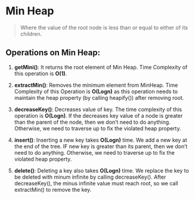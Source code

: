 # Min Heap

> Where the value of the root node is less than or equal to either of its children.

## Operations on Min Heap:

1) **getMini()**: It returns the root element of Min Heap. Time Complexity of this operation is **O(1)**.

2) **extractMin()**: Removes the minimum element from MinHeap. Time Complexity of this Operation is **O(Logn)** as this operation needs to maintain the heap property (by calling heapify()) after removing root.

3) **decreaseKey()**: Decreases value of key. The time complexity of this operation is **O(Logn)**. If the decreases key value of a node is greater than the parent of the node, then we don’t need to do anything. Otherwise, we need to traverse up to fix the violated heap property.

4) **insert()**: Inserting a new key takes **O(Logn)** time. We add a new key at the end of the tree. IF new key is greater than its parent, then we don’t need to do anything. Otherwise, we need to traverse up to fix the violated heap property.

5) **delete()**: Deleting a key also takes **O(Logn)** time. We replace the key to be deleted with minum infinite by calling decreaseKey(). After decreaseKey(), the minus infinite value must reach root, so we call extractMin() to remove the key.

